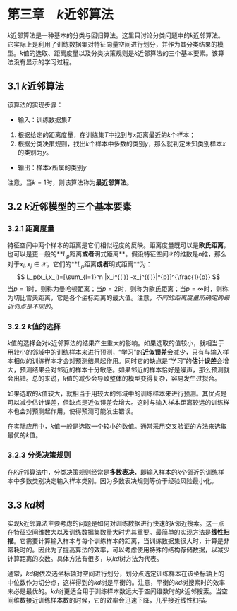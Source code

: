 # 第三章　$k$近邻算法

$k$近邻算法是一种基本的分类与回归算法。这里只讨论分类问题中的$k$近邻算法。它实际上是利用了训练数据集对特征向量空间进行划分，并作为其分类结果的模型。$k$值的选取、距离度量以及分类决策规则是$k$近邻算法的三个基本要素。该算法没有显示的学习过程。

## 3.1 $k$近邻算法

该算法的实现步骤：

- 输入：训练数据集$T​$
1. 根据给定的距离度量，在训练集$T​$中找到与$x​$距离最近的$k​$个样本；
2. 根据分类决策规则，找出$k$个样本中多数的类别$y$，那么就判定未知类别样本$x$的类别为$y$。
- 输出：样本$x$所属的类别$y$

注意，当$k=1$时，则该算法称为**最近邻算法**。

## 3.2 $k$近邻模型的三个基本要素

### 3.2.1 距离度量

特征空间中两个样本的距离是它们相似程度的反映。距离度量既可以是**欧氏距离**，也可以是更一般的**$L_{p}$距离**或者**明式距离**。假设特征空间$\mathcal{X}$的维数是$n$维，那么对于$x_i, x_j \in \mathcal{X}$，它们的**$L_{p}$距离**或者**明式距离**为：
$$
L_p(x_i,x_j)=[\sum_{l=1}^n |x_i^{(l)} -x_j^{(l)}|^{p}]^{\frac{1}{p}}
$$
当$p=1$时，则称为曼哈顿距离；当$p=2$时，则称为欧氏距离；当$p=\infty$时，则称为切比雪夫距离，它是各个坐标距离的最大值。注意，*不同的距离度量所确定的最近邻点是不同的*。

### 3.2.2 $k$值的选择

$k$值的选择会对$k$近邻算法的结果产生重大的影响。如果选取的值较小，就相当于用较小的邻域中的训练样本来进行预测，“学习”的**近似误差**会减少，只有与输入样本相似的训练样本才会对预测结果起作用。同时它的缺点是“学习”的**估计误差**会增大，预测结果会对邻近的样本十分敏感。如果邻近的样本恰好是噪声，那么预测就会出错。总的来说，$k$值的减少会导致整体的模型变得复杂，容易发生过拟合。

如果选取的$k$值较大，就相当于用较大的邻域中的训练样本来进行预测。其优点是可以减少估计误差，但缺点是近似误差会增大。这时与输入样本距离较远的训练样本也会对预测起作用，使得预测可能发生错误。

在实际应用中，$k$值一般是选取一个较小的数值。通常采用交叉验证的方法来选取最优的$k$值。

### 3.2.3 分类决策规则

在$k$近邻算法中，分类决策规则经常是**多数表决**，即输入样本的$k$个邻近的训练样本中多数类别决定输入样本类别。因为多数表决规则等价于经验风险最小化。

## 3.3 $kd$树

实现$k$近邻算法主要考虑的问题是如何对训练数据进行快速的$k$邻近搜索。这一点在特征空间维数大以及训练数据集数量大时尤其重要。最简单的实现方法是**线性扫描**。它需要计算输入样本与每个训练样本的距离，当训练数据集很大时，计算是非常耗时的。因此为了提高算法的效率，可以考虑使用特殊的结构存储数据，以减少计算距离的次数。具体方法有很多，以$kd$树方法为代表。

通常，$kd$树依次选坐标轴对空间进行划分，划分点选定训练样本在该坐标轴上的中位数作为切分点，这样得到的$kd$树是平衡的。注意，平衡的$kd$树搜索时的效率未必是最优的。$kd$树更适合用于训练样本数远大于空间维数时的$k$近邻搜索。当空间维数接近训练样本数的时候，它的效率会迅速下降，几乎接近线性扫描。

